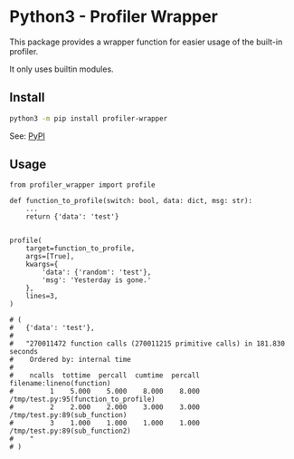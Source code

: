 # Python3 - Profiler Wrapper

This package provides a wrapper function for easier usage of the built-in profiler.

It only uses builtin modules.

## Install

```bash
python3 -m pip install profiler-wrapper
```

See: [PyPI](https://pypi.org/project/profiler_wrapper/)

## Usage

```python3
from profiler_wrapper import profile

def function_to_profile(switch: bool, data: dict, msg: str):
    ...
    return {'data': 'test'}


profile(
    target=function_to_profile,
    args=[True],
    kwargs={
        'data': {'random': 'test'},
        'msg': 'Yesterday is gone.'
    },
    lines=3,
)

# (
#   {'data': 'test'},
#
#   "270011472 function calls (270011215 primitive calls) in 181.830 seconds
#    Ordered by: internal time
#
#    ncalls  tottime  percall  cumtime  percall filename:lineno(function)
#         1    5.000    5.000    8.000    8.000 /tmp/test.py:95(function_to_profile)
#         2    2.000    2.000    3.000    3.000 /tmp/test.py:89(sub_function)
#         3    1.000    1.000    1.000    1.000 /tmp/test.py:89(sub_function2)
#    "
# )

```
